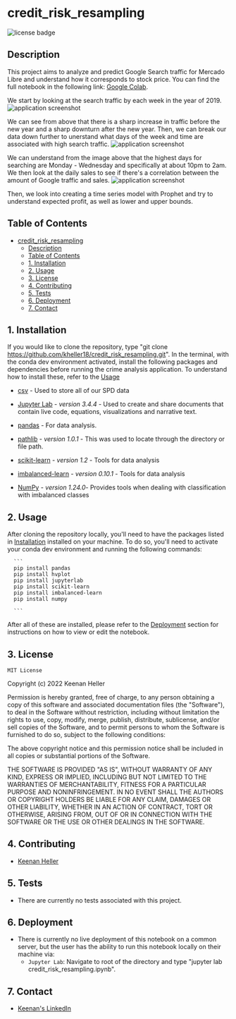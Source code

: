 # credit_risk_resampling

![license badge](https://shields.io/badge/license-mit-blue)


## Description

This project aims to analyze and predict Google Search traffic for Mercado Libre and understand how it corresponds to stock price. You can find the full notebook in the following link: [Google Colab](https://colab.research.google.com/drive/1NjAByhL7P6VcBBCj2_USxRy8g97WGCsO#scrollTo=XobvBTMTe4CC).

We start by looking at the search traffic by each week in the year of 2019.
![application screenshot](/Images/average_traffic_wk_yr.png)

We can see from above that there is a sharp increase in traffic before the new year and a sharp downturn after the new year.  Then, we can break our data down further to unerstand what days of the week and time are associated with high search traffic.
![application screenshot](/Images/search_trends_hm.png)

We can understand from the image above that the highest days for searching are Monday - Wednesday and specifically at about 10pm to 2am.  We then look at the daily sales to see if there's a correlation between the amount of Google traffic and sales.
![application screenshot](/Images/daily_sales_2019_2020.png)

Then, we look into creating a time series model with Prophet and try to understand expected profit, as well as lower and upper bounds.

## Table of Contents

- [credit\_risk\_resampling](#credit_risk_resampling)
  - [Description](#description)
  - [Table of Contents](#table-of-contents)
  - [1. Installation](#1-installation)
  - [2. Usage](#2-usage)
  - [3. License](#3-license)
  - [4. Contributing](#4-contributing)
  - [5. Tests](#5-tests)
  - [6. Deployment](#6-deployment)
  - [7. Contact](#7-contact)


## 1. Installation

  If you would like to clone the repository, type "git clone https://github.com/kheller18/credit_risk_resampling.git".
  In the terminal, with the conda dev environment activated, install the following packages and dependencies before running the crime analysis application. To understand how to install these, refer to the [Usage](#2-usage)

  * [csv](https://docs.python.org/3/library/csv.html) - Used to store all of our SPD data

  * [Jupyter Lab](https://jupyterlab.readthedocs.io/en/stable/) - *version 3.4.4* - Used to create and share documents that contain live code, equations, visualizations and narrative text.

  * [pandas](https://pandas.pydata.org/docs/) - For data analysis.

  * [pathlib](https://docs.python.org/3/library/pathlib.html) - *version 1.0.1* - This was used to locate through the directory or file path.

  * [scikit-learn](https://scikit-learn.org/stable/) - *version 1.2* - Tools for data analysis

  * [imbalanced-learn](https://imbalanced-learn.org/stable/) - *version 0.10.1* - Tools for data analysis

  * [NumPy](https://numpy.org/) - *version 1.24.0*- Provides tools when dealing with classification with imbalanced classes


## 2. Usage

  After cloning the repository locally, you'll need to have the packages listed in [Installation](#1-installation) installed on your machine. To do so, you'll need to activate your conda dev environment and running the following commands:

      ```
      pip install pandas
      pip install hvplot
      pip install jupyterlab
      pip install scikit-learn
      pip install imbalanced-learn
      pip install numpy

      ```

  After all of these are installed, please refer to the [Deployment](#6-deployment) section for instructions on how to view or edit the notebook.


## 3. License

	MIT License

  Copyright (c) 2022 Keenan Heller

  Permission is hereby granted, free of charge, to any person obtaining a copy
  of this software and associated documentation files (the "Software"), to deal
  in the Software without restriction, including without limitation the rights
  to use, copy, modify, merge, publish, distribute, sublicense, and/or sell
  copies of the Software, and to permit persons to whom the Software is
  furnished to do so, subject to the following conditions:

  The above copyright notice and this permission notice shall be included in all
  copies or substantial portions of the Software.

  THE SOFTWARE IS PROVIDED "AS IS", WITHOUT WARRANTY OF ANY KIND, EXPRESS OR
  IMPLIED, INCLUDING BUT NOT LIMITED TO THE WARRANTIES OF MERCHANTABILITY,
  FITNESS FOR A PARTICULAR PURPOSE AND NONINFRINGEMENT. IN NO EVENT SHALL THE
  AUTHORS OR COPYRIGHT HOLDERS BE LIABLE FOR ANY CLAIM, DAMAGES OR OTHER
  LIABILITY, WHETHER IN AN ACTION OF CONTRACT, TORT OR OTHERWISE, ARISING FROM,
  OUT OF OR IN CONNECTION WITH THE SOFTWARE OR THE USE OR OTHER DEALINGS IN THE
  SOFTWARE.



## 4. Contributing

  + [Keenan Heller](https://github.com/kheller18)


## 5. Tests

  + There are currently no tests associated with this project.


## 6. Deployment
  + There is currently no live deployment of this notebook on a common server, but the user has the ability to run this notebook locally on their machine via:
    + `Jupyter Lab`: Navigate to root of the directory and type "jupyter lab credit_risk_resampling.ipynb".


## 7. Contact

  + [Keenan's LinkedIn](https://www.linkedin.com/in/keenanheller/)
